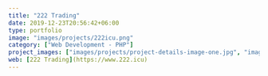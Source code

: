 ```yaml
---
title: "222 Trading"
date: 2019-12-23T20:56:42+06:00
type: portfolio
image: "images/projects/222icu.png"
category: ["Web Development - PHP"]
project_images: ["images/projects/project-details-image-one.jpg", "images/projects/project-details-image-two.jpg"]
web: [222 Trading](https://www.222.icu)
---
```

